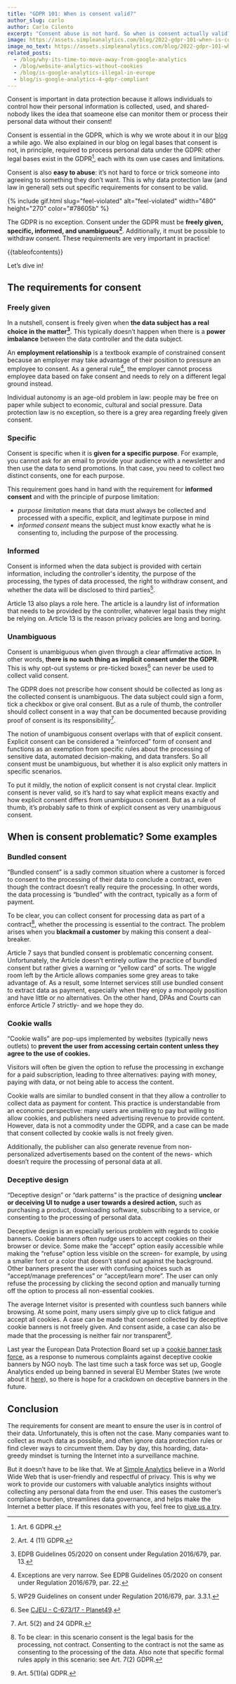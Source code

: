 ```yaml
---
title: "GDPR 101: When is consent valid?"
author_slug: carlo
author: Carlo Cilento
excerpt: "Consent abuse is not hard. So when is consent actually valid? Let's find out"
image: https://assets.simpleanalytics.com/blog/2022-gdpr-101-when-is-consent-valid/social-image-gdpr-101-when-is-consent-valid.png
image_no_text: https://assets.simpleanalytics.com/blog/2022-gdpr-101-when-is-consent-valid/social-image-gdpr-101-when-is-consent-valid.png
related_posts:
  - /blog/why-its-time-to-move-away-from-google-analytics
  - /blog/website-analytics-without-cookies
  - /blog/is-google-analytics-illegal-in-europe
  - blog/is-google-analytics-4-gdpr-compliant
---
```


Consent is important in data protection because it allows individuals to control how their personal information is collected, used, and shared- nobody likes the idea that soameone else can monitor them or process their personal data without their consent!

Consent is essential in the GDPR, which is why we wrote about it in our [blog](https://www.simpleanalytics.com/blog/gdpr-consent-101) a while ago. We also explained in our blog on legal bases that consent is not, in principle, required to process personal data under the GDPR: other legal bases exist in the GDPR[^1], each with its own use cases and limitations.

Consent is also **easy to abuse**: it’s not hard to force or trick someone into agreeing to something they don’t want. This is why data protection law (and law in general) sets out specific requirements for consent to be valid.

{% include gif.html slug="feel-violated" alt="feel-violated" width="480" height="270" color="#78605b" %}

The GDPR is no exception. Consent under the GDPR must be **freely given, specific, informed, and unambiguous[^2]**. Additionally, it must be possible to withdraw consent. These requirements are very important in practice!

{{tableofcontents}}

Let’s dive in!

## The requirements for consent

### Freely given

In a nutshell, consent is freely given when **the data subject has a real choice in the matter[^3]**. This typically doesn’t happen when there is a **power imbalance** between the data controller and the data subject.

An **employment relationship** is a textbook example of constrained consent because an employer may take advantage of their position to pressure an employee to consent. As a general rule[^4], the employer cannot process employee data based on fake consent and needs to rely on a different legal ground instead.

Individual autonomy is an age-old problem in law: people may be free on paper while subject to economic, cultural and social pressure. Data protection law is no exception, so there is a grey area regarding freely given consent.

### Specific

Consent is specific when it is **given for a specific purpose**. For example, you cannot ask for an email to provide your audience with a newsletter and then use the data to send promotions. In that case, you need to collect two distinct consents, one for each purpose.

This requirement goes hand in hand with the requirement for **informed consent** and with the principle of purpose limitation:

- _purpose limitation_ means that data must always be collected and processed with a specific, explicit, and legitimate purpose in mind
- _informed consent_ means the subject must know exactly what he is consenting to, including the purpose of the processing.

### Informed

Consent is informed when the data subject is provided with certain information, including the controller's identity, the purpose of the processing, the types of data processed, the right to withdraw consent, and whether the data will be disclosed to third parties[^5].

Article 13 also plays a role here. The article is a laundry list of information that needs to be provided by the controller, whatever legal basis they might be relying on. Article 13 is the reason privacy policies are long and boring.

### Unambiguous

Consent is unambiguous when given through a clear affirmative action. In other words, **there is no such thing as implicit consent under the GDPR**. This is why opt-out systems or pre-ticked boxes[^6] can never be used to collect valid consent.

The GDPR does not prescribe how consent should be collected as long as the collected consent is unambiguous. The data subject could sign a form, tick a checkbox or give oral consent. But as a rule of thumb, the controller should collect consent in a way that can be documented because providing proof of consent is its responsibility[^7].

The notion of unambiguous consent overlaps with that of explicit consent. Explicit consent can be considered a “reinforced” form of consent and functions as an exemption from specific rules about the processing of sensitive data, automated decision-making, and data transfers. So all consent must be unambiguous, but whether it is also explicit only matters in specific scenarios.

To put it mildly, the notion of explicit consent is not crystal clear. Implicit consent is never valid, so it’s hard to say what explicit means exactly and how explicit consent differs from unambiguous consent. But as a rule of thumb, it’s probably safe to think of explicit consent as very unambiguous consent.

## When is consent problematic? Some examples

### Bundled consent

“Bundled consent” is a sadly common situation where a customer is forced to consent to the processing of their data to conclude a contract, even though the contract doesn’t really require the processing. In other words, the data processing is “bundled” with the contract, typically as a form of payment.

To be clear, you can collect consent for processing data as part of a contract[^8], whether the processing is essential to the contract. The problem arises when you **blackmail a customer** by making this consent a deal-breaker.

Article 7 says that bundled consent is problematic concerning consent. Unfortunately, the Article doesn’t entirely outlaw the practice of bundled consent but rather gives a warning or “yellow card” of sorts. The wiggle room left by the Article allows companies some grey areas to take advantage of. As a result, some Internet services still use bundled consent to extract data as payment, especially when they enjoy a monopoly position and have little or no alternatives. On the other hand, DPAs and Courts can enforce Article 7 strictly- and we hope they do.

### Cookie walls

“Cookie walls” are pop-ups implemented by websites (typically news outlets) to **prevent the user from accessing certain content unless they agree to the use of cookies.**

Visitors will often be given the option to refuse the processing in exchange for a paid subscription, leading to three alternatives: paying with money, paying with data, or not being able to access the content.

Cookie walls are similar to bundled consent in that they allow a controller to collect data as payment for content. This practice is understandable from an economic perspective: many users are unwilling to pay but willing to allow cookies, and publishers need advertising revenue to provide content. However, data is not a commodity under the GDPR, and a case can be made that consent collected by cookie walls is not freely given.

Additionally, the publisher can also generate revenue from non-personalized advertisements based on the content of the news- which doesn’t require the processing of personal data at all.

### Deceptive design

“Deceptive design” or “dark patterns” is the practice of designing **unclear or deceiving UI to nudge a user towards a desired action,** such as purchasing a product, downloading software, subscribing to a service, or consenting to the processing of personal data.

Deceptive design is an especially serious problem with regards to cookie banners. Cookie banners often nudge users to accept cookies on their browser or device. Some make the “accept” option easily accessible while making the “refuse” option less visible on the screen- for example, by using a smaller font or a color that doesn’t stand out against the background. Other banners present the user with confusing choices such as “accept/manage preferences” or “accept/learn more”. The user can only refuse the processing by clicking the second option and manually turning off the option to process all non-essential cookies.

The average Internet visitor is presented with countless such banners while browsing. At some point, many users simply give up to click fatigue and accept all cookies. A case can be made that consent collected by deceptive cookie banners is not freely given. And consent aside, a case can also be made that the processing is neither fair nor transparent[^9].

Last year the European Data Protection Board set up a [cookie banner task force](https://edpb.europa.eu/news/news/2021/edpb-establishes-cookie-banner-taskforce_en), as a response to numerous complaints against deceptive cookie banners by NGO noyb. The last time such a task force was set up, Google Analytics ended up being banned in several EU Member States (we wrote about it [here](https://www.simpleanalytics.com/blog/the-complete-overview-from-101-noyb-complaints-to-banning-google-analytics)), so there is hope for a crackdown on deceptive banners in the future.

## Conclusion

The requirements for consent are meant to ensure the user is in control of their data. Unfortunately, this is often not the case. Many companies want to collect as much data as possible, and often ignore data protection rules or find clever ways to circumvent them. Day by day, this hoarding, data-greedy mindset is turning the Internet into a surveillance machine.

But it doesn’t have to be like that. We at [Simple Analytics](https://www.simpleanalytics.com/) believe in a World Wide Web that is user-friendly and respectful of privacy. This is why we work to provide our customers with valuable analytics insights without collecting any personal data from the end user. This eases the customer’s compliance burden, streamlines data governance, and helps make the Internet a better place. If this resonates with you, feel free to [give us a try](https://simpleanalytics.com/welcome).

> [^1]: Art. 6 GDPR.
> [^2]: Art. 4 (11) GDPR.
> [^3]: EDPB Guidelines 05/2020 on consent under Regulation 2016/679, par. 13.
> [^4]: Exceptions are very narrow. See EDPB Guidelines 05/2020 on consent under Regulation 2016/679, par. 22.
> [^5]: WP29 Guidelines on consent under Regulation 2016/679, par. 3.3.1.
> [^6]: See [CJEU - C-673/17 - Planet49](https://gdprhub.eu/CJEU_-_C-673/17_-_Planet49).
> [^7]: Art. 5(2) and 24 GDPR.
> [^8]: To be clear: in this scenario consent is the legal basis for the processing, not contract. Consenting to the contract is not the same as consenting to the processing of the data. Also note that specific formal rules apply in this scenario: see Art. 7(2) GDPR.
> [^9]: Art. 5(1)(a) GDPR.
